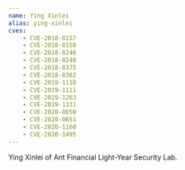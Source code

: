```yaml
---
name: Ying Xinlei
alias: ying-xinlei
cves:
    - CVE-2018-8157
    - CVE-2018-8158
    - CVE-2018-8246
    - CVE-2018-8248
    - CVE-2018-8375
    - CVE-2018-8382
    - CVE-2019-1110
    - CVE-2019-1111
    - CVE-2019-1263
    - CVE-2019-1331
    - CVE-2020-0650
    - CVE-2020-0651
    - CVE-2020-1160
    - CVE-2020-1495
---
```

Ying Xinlei of Ant Financial Light-Year Security Lab.
